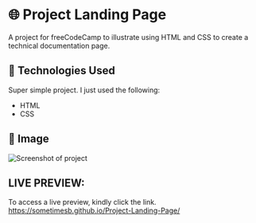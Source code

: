 # 🌐 Project Landing Page
A project for freeCodeCamp to illustrate using HTML and CSS to create a technical documentation page.

## 🔧 Technologies Used
Super simple project. I just used the following:
* HTML
* CSS 


## 🚀 Image
![Screenshot of project](https://i.imgur.com/6mzxCfw.png)

## LIVE PREVIEW:
To access a live preview, kindly click the link.
https://sometimesb.github.io/Project-Landing-Page/